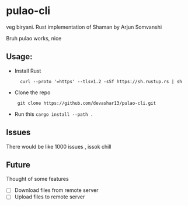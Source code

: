 # pulao-cli
veg biryani. Rust implementation of Shaman by Arjun Somvanshi 


Bruh pulao works, nice

## Usage:
  * Install Rust
    ```
      curl --proto '=https' --tlsv1.2 -sSf https://sh.rustup.rs | sh
     ```
   * Clone the repo 
     ```
      git clone https://github.com/devashar13/pulao-cli.git
     ```
   * Run this
    ```
    cargo install --path . 
    ```
    
    
## Issues
  There would be like 1000 issues , issok chill

## Future
   Thought of some features
   - [ ] Download files from remote server
   - [ ] Upload files to remote server 
